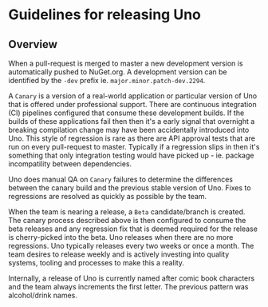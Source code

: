 # Guidelines for releasing Uno

## Overview

When a pull-request is merged to master a new development version is automatically pushed to NuGet.org. A development version can be identified by the `-dev` prefix ie. `major.minor.patch-dev.2294`.

A `Canary` is a version of a real-world application or particular version of Uno that is offered under professional support. There are continuous integration (CI) pipelines configured that consume these development builds. If the builds of these applications fail then then it's a early signal that overnight a breaking compilation change may have been accidentally introduced into Uno. This style of regression is rare as there are API approval tests that are run on every pull-request to master. Typically if a regression slips in then it's something that only integration testing would have picked up - ie. package incompatility between dependencies.

Uno does manual QA on `Canary` failures to determine the differences between the canary build and the previous stable version of Uno. Fixes to regressions are resolved as quickly as possible by the team.

When the team is nearing a release, a `Beta` candidate/branch is created. The canary process described above is then configured to consume the beta releases and any regression fix that is deemed required for the release is cherry-picked into the beta. Uno releases when there are no more regressions. Uno typically releases every two weeks or once a month. The team desires to release weekly and is actively investing into quality systems, tooling and processes to make this a reality.

Internally, a release of Uno is currently named after comic book characters and the team always increments the first letter. The previous pattern was alcohol/drink names.
